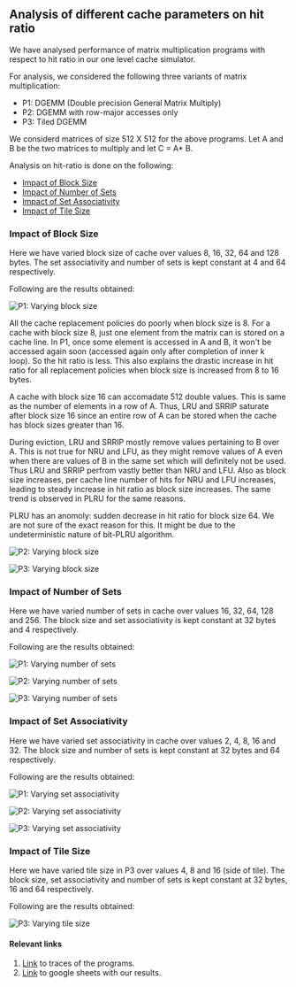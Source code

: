 ## Analysis of different cache parameters on hit ratio

We have analysed performance of matrix multiplication programs with respect to hit ratio in our one level cache simulator.

For analysis, we considered the following three variants of matrix multiplication:
- P1: DGEMM (Double precision General Matrix Multiply)
- P2: DGEMM with row-major accesses only
- P3: Tiled DGEMM 

We considerd matrices of size 512 X 512 for the above programs. Let A and B be the two matrices to multiply and let C = A* B.

Analysis on hit-ratio is done on the following:
 - [Impact of Block Size](#impact-of-block-size)
 - [Impact of Number of Sets](#impact-of-number-of-sets)
 - [Impact of Set Associativity](#impact-of-set-associativity)
 - [Impact of Tile Size](#impact-of-tile-size)

### Impact of Block Size

Here we have varied block size of cache over values 8, 16, 32, 64 and 128 bytes. The set associativity and number of sets is kept constant at 4 and 64 respectively. 

Following are the results obtained:

![P1: Varying block size](./images/varying-blocksize-P1.png)

All the cache replacement policies do poorly when block size is 8. For a cache with block size 8, just one element from the matrix can is stored on a cache line. In P1, once some element is accessed in A and B, it won't be accessed again soon (accessed again only after completion of inner k loop). So the hit ratio is less. This also explains the drastic increase in hit ratio for all replacement policies when block size is increased from 8 to 16 bytes.

A cache with block size 16 can accomadate 512 double values. This is same as the number of elements in a row of A. Thus, LRU and SRRIP saturate after block size 16 since an entire row of A can be stored when the cache has block sizes greater than 16.

During eviction, LRU and SRRIP mostly remove values pertaining to B over A. This is not true for NRU and LFU, as they might remove values of A even when there are values of B in the same set which will definitely not be used. Thus LRU and SRRIP perfrom vastly better than NRU and LFU. Also as block size increases, per cache line number of hits for NRU and LFU increases, leading to steady increase in hit ratio as block size increases. The same trend is observed in PLRU for the same reasons.

PLRU has an anomoly: sudden decrease in hit ratio for block size 64. We are not sure of the exact reason for this. It might be due to the undeterministic nature of bit-PLRU algorithm.

![P2: Varying block size](./images/varying-blocksize-P2.png)

![P3: Varying block size](./images/varying-blocksize-P3.png)

### Impact of Number of Sets

Here we have varied number of sets in cache over values 16, 32, 64, 128 and 256. The block size and set associativity is kept constant at 32 bytes and 4 respectively.

Following are the results obtained:

![P1: Varying number of sets](./images/varying-number-of-sets-P1.png)

![P2: Varying number of sets](./images/varying-number-of-sets-P2.png)

![P3: Varying number of sets](./images/varying-number-of-sets-P3.png)

### Impact of Set Associativity

Here we have varied set associativity in cache over values 2, 4, 8, 16 and 32. The block size and number of sets is kept constant at 32 bytes and 64 respectively.

Following are the results obtained:

![P1: Varying set associativity](./images/varying-set-associativity-P1.png)

![P2: Varying set associativity](./images/varying-set-associativity-P2.png)

![P3: Varying set associativity](./images/varying-set-associativity-P3.png)


### Impact of Tile Size

Here we have varied tile size in P3 over values 4, 8 and 16 (side of tile). The block size, set associativity and number of sets is kept constant at 32 bytes, 16 and 64 respectively.

Following are the results obtained:

![P3: Varying tile size](./images/varying-tile-size-P3.png)

#### Relevant links
1. [Link](https://drive.google.com/drive/folders/1JsXtNrd9Myawke7c2M9BEU8nSjW3ATSR) to traces of the programs.
2. [Link](https://docs.google.com/spreadsheets/d/1dfC8pnfuAcPPloEfE03zAsp8cmzvUKPmlbnhgLS_E7s/edit?usp=sharing) to google sheets with our results.